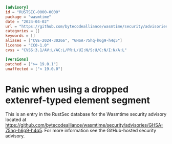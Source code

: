 ```toml
[advisory]
id = "RUSTSEC-0000-0000"
package = "wasmtime"
date = "2024-04-02"
url = "https://github.com/bytecodealliance/wasmtime/security/advisories/GHSA-75hq-h6g9-h4q5"
categories = []
keywords = []
aliases = ["CVE-2024-30266", "GHSA-75hq-h6g9-h4q5"]
license = "CC0-1.0"
cvss = "CVSS:3.1/AV:L/AC:L/PR:L/UI:N/S:U/C:N/I:N/A:L"

[versions]
patched = [">= 19.0.1"]
unaffected = ["< 19.0.0"]
```

# Panic when using a dropped extenref-typed element segment

This is an entry in the RustSec database for the Wasmtime security advisory
located at
https://github.com/bytecodealliance/wasmtime/security/advisories/GHSA-75hq-h6g9-h4q5.
For more information see the GitHub-hosted security advisory.
